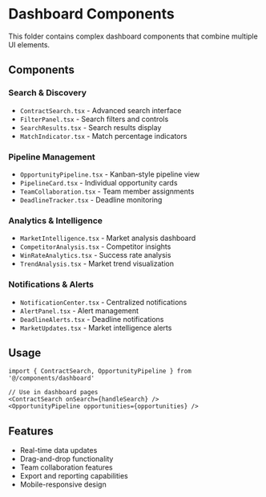 # Dashboard Components

This folder contains complex dashboard components that combine multiple UI elements.

## Components

### Search & Discovery
- `ContractSearch.tsx` - Advanced search interface
- `FilterPanel.tsx` - Search filters and controls
- `SearchResults.tsx` - Search results display
- `MatchIndicator.tsx` - Match percentage indicators

### Pipeline Management
- `OpportunityPipeline.tsx` - Kanban-style pipeline view
- `PipelineCard.tsx` - Individual opportunity cards
- `TeamCollaboration.tsx` - Team member assignments
- `DeadlineTracker.tsx` - Deadline monitoring

### Analytics & Intelligence
- `MarketIntelligence.tsx` - Market analysis dashboard
- `CompetitorAnalysis.tsx` - Competitor insights
- `WinRateAnalytics.tsx` - Success rate analysis
- `TrendAnalysis.tsx` - Market trend visualization

### Notifications & Alerts
- `NotificationCenter.tsx` - Centralized notifications
- `AlertPanel.tsx` - Alert management
- `DeadlineAlerts.tsx` - Deadline notifications
- `MarketUpdates.tsx` - Market intelligence alerts

## Usage

```tsx
import { ContractSearch, OpportunityPipeline } from '@/components/dashboard'

// Use in dashboard pages
<ContractSearch onSearch={handleSearch} />
<OpportunityPipeline opportunities={opportunities} />
```

## Features

- Real-time data updates
- Drag-and-drop functionality
- Team collaboration features
- Export and reporting capabilities
- Mobile-responsive design
